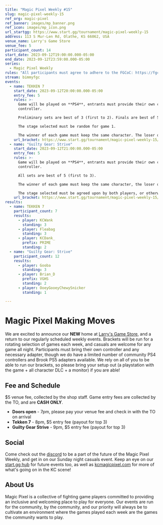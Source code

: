 ```yaml
---
title: "Magic Pixel Weekly #15"
slug: magic-pixel-weekly-15
ref_org: magic-pixel
ref_banner: images/mp_banner.png
ref_icon: images/mp_icon.png
url_startgg: https://www.start.gg/tournament/magic-pixel-weekly-15
address: 113 S Mur-Len Rd, Olathe, KS 66062, USA
venue_name: Larry's Game Store
venue_fee: 5
participant_count: 14
start_date: 2023-09-12T19:00:00.000-05:00
end_date: 2023-09-12T23:59:00.000-05:00
series:
  - Magic Pixel Weekly
rules: "All participants must agree to adhere to the FGCoC: https://fgcoc.com/"
stream: bimmyfgc
events:
  - name: TEKKEN 7
    start_date: 2023-09-12T20:00:00.000-05:00
    entry_fee: 5
    rules: >-
      Game will be played on **PS4**, entrants must provide their own compatible
      controller.  

      Preliminary sets are best of 3 (first to 2). Finals are best of 5 (first to 3).  

      The stage selected must be random for game 1.  

      The winner of each game must keep the same character. The loser of that game may select a stage (with the same character), or switch character (with a random stage).
    url_bracket: https://www.start.gg/tournament/magic-pixel-weekly-15/events/tekken-7/brackets/1461174/2211370
  - name: "Guilty Gear: Strive"
    start_date: 2023-09-12T21:00:00.000-05:00
    entry_fee: 5
    rules: >-
      Game will be played on **PS4**, entrants must provide their own compatible
      controller.  

      All sets are best of 5 (first to 3).  

      The winner of each game must keep the same character, the loser of that game may switch characters.  

      The stage selected must be agreed upon by both players, or otherwise selected at random.
    url_bracket: https://www.start.gg/tournament/magic-pixel-weekly-15/events/strive/brackets/1461173/2211369
results:
  - name: TEKKEN 7
    participant_count: 7
    results:
      - player: KCWank
        standing: 3
      - player: Fleabag
        standing: 3
      - player: KCDank_
        prefix: PRIME
        standing: 2
  - name: "Guilty Gear: Strive"
    participant_count: 12
    results:
      - player: Gooba
        standing: 3
      - player: Brian_D
        prefix: VGHS
        standing: 2
      - player: OoeyGooeyChewySnicker
        standing: 1

---
```


# Magic Pixel Making Moves
We are excited to announce our **NEW** home at [Larry's Game Store](https://www.larrysgamestore.com/), and a return to our regularly scheduled weekly events. Brackets will be run for a rotating selection of games each week, and casuals are welcome for any game all night. Participants must bring their own controller and any necessary adapter, though we do have a limited number of community PS4 controllers and Brook PS5 adapters available. We rely on all of you to be able to run our brackets, so please bring your setup out (a playstation with the game + all character DLC + a monitor) if you are able! 

## Fee and Schedule
$5 venue fee, collected by the shop staff. Game entry fees are collected by the TO, and are **CASH ONLY**.

- **Doors open** - 7pm, please pay your venue fee and check in with the TO on arrival
- **Tekken 7** - 8pm, $5 entry fee (payout for top 3)
- **Guilty Gear Strive** - 9pm, $5 entry fee (payout for top 3)

## Social
Come check out the [discord](https://discord.gg/jkmn6CVrrQ) to be a part of the future of the Magic Pixel Weekly, and get in on our Sunday night casuals event. Keep an eye on our [start.gg hub](https://www.start.gg/hub/magic-pixel) for future events too, as well as [kcmagicpixel.com](https://kcmagicpixel.com) for more of what's going on in the KC scene!

## About Us

Magic Pixel is a collective of fighting game players committed to providing an inclusive and welcoming place to play for everyone. Our events are run for the community, by the community, and our priority will always be to cultivate an environment where the games played each week are the games the community wants to play.
  